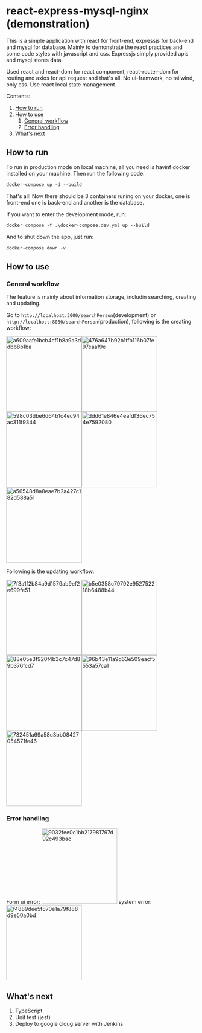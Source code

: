 # react-express-mysql-nginx (demonstration)

This is a simple application with react for front-end, expressjs for back-end and mysql for database. 
Mainly to demonstrate the react practices and some code styles with javascript and css. Expressjs simply provided apis and mysql stores data. 

Used react and react-dom for react component, react-router-dom for routing and axios for api request and that's all. 
No ui-framwork, no tailwind, only css. Use react local state management.

Contents:

1.  [How to run](#how-to-run)
1.  [How to use](#how-to-use)
    1.  [General workflow](#general-workflow)
    1.  [Error handling](#error-handling)
1.  [What's next](#whats-next)

## How to run

To run in production mode on local machine, all you need is havinf docker installed on your machine. Then run the following code:

```markdown
docker-compose up -d --build
```
That's all! Now there should be 3 containers runing on your docker, one is front-end one is back-end and another is the database.

If you want to enter the development mode, run:

```markdown
docker compose -f .\docker-compose.dev.yml up --build
```

And to shut down the app, just run:

```markdown
docker-compose down -v
```

## How to use

### General workflow

The feature is mainly about information storage, includin searching, creating and updating.

Go to ```http://localhost:3000/searchPerson```(development) or ```http://localhost:8080/searchPerson```(production), following is the creating workflow:

<img width="200" alt="a609aafe1bcb4cf1b8a9a3ddbb8b1ba" src="https://user-images.githubusercontent.com/46805148/175810890-70f861cc-71c3-481b-8264-5b5f5e625b60.png"><img width="200" alt="476a647b92b1ffb116b07fe97eaaf9e" src="https://user-images.githubusercontent.com/46805148/175810911-a1f2a0de-88b3-4840-8234-925b11d53cbf.png"><img width="200" alt="598c03dbe6d64b1c4ec94ac311f9344" src="https://user-images.githubusercontent.com/46805148/175811142-b6089228-c1ba-4a1d-9328-2f7fb7d01f86.png"><img width="200" alt="ddd61e846e4eafdf36ec754e7592080" src="https://user-images.githubusercontent.com/46805148/175811147-1c699961-bda8-4958-8b4a-0c61ce49c6bd.png"><img width="200" alt="a56548d8a8eae7b2a427c182d588a51" src="https://user-images.githubusercontent.com/46805148/175811178-30a00ac8-9149-40c0-907f-f3723510ca41.png">

Following is the updating workflow:

<img width="200" alt="7f3a1f2b84a9d1579ab9ef2e699fe51" src="https://user-images.githubusercontent.com/46805148/175811839-ef5c7c7a-7cb5-49a9-a3b8-48971507fcbb.png"><img width="200" alt="b5e0358c79792e952752218b6488b44" src="https://user-images.githubusercontent.com/46805148/175811601-98e45e18-72d5-4f1d-b5e5-f8e05245fb05.png"><img width="200" alt="88e05e3f920f4b3c7c47d89b376fcd7" src="https://user-images.githubusercontent.com/46805148/175811729-a83d0d88-173f-40ba-a0c0-c4b1fbd34a69.png"><img width="200" alt="96b43e11a9d63e509eacf5553a57ca1" src="https://user-images.githubusercontent.com/46805148/175811730-8bb267ac-a7be-4ba0-87b2-163449ad61aa.png"><img width="200" alt="732451a69a58c3bb08427054571fe46" src="https://user-images.githubusercontent.com/46805148/175811753-6f1d1802-0a0a-4178-ad3b-af49b007e18a.png">

### Error handling

Form ui error: <img width="200" alt="9032fee0c1bb217981797d92c493bac" src="https://user-images.githubusercontent.com/46805148/175812255-58473e6b-4a5c-46f7-9662-e260a578b7a5.png">
system error: <img width="200" alt="f4889dee5f870e1a79f888d9e50a0bd" src="https://user-images.githubusercontent.com/46805148/175812303-d3393430-d030-4cd0-ad02-307e457292fd.png">

## What's next

1. TypeScript
2. Unit test (jest)
3. Deploy to google cloug server with Jenkins
